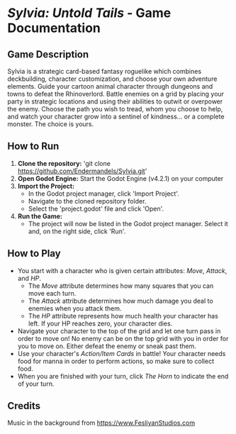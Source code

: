 # *Sylvia: Untold Tails* - Game Documentation

## Game Description
Sylvia is a strategic card-based fantasy roguelike which combines deckbuilding, character customization, and choose your own adventure elements.  Guide your cartoon animal character through dungeons and towns to defeat the Rhinoverlord.  Battle enemies on a grid by placing your party in strategic locations and using their abilities to outwit or overpower the enemy.  Choose the path you wish to tread, whom you choose to help, and watch your character grow into a sentinel of kindness... or a complete monster.  The choice is yours.

## How to Run
1. **Clone the repository:** 'git clone https://github.com/Endermandels/Sylvia.git'
2. **Open Godot Engine:** Start the Godot Engine (v4.2.1) on your computer
3. **Import the Project:** 
    - In the Godot project manager, click 'Import Project'.
    - Navigate to the cloned repository folder.
    - Select the 'project.godot' file and click 'Open'.
4. **Run the Game:**
    - The project will now be listed in the Godot project manager. Select it and, on the right side, click 'Run'.

## How to Play 
- You start with a character who is given certain attributes: *Move*, *Attack*, and *HP*. 
  - The *Move* attribute determines how many squares that you can move each turn. 
  - The *Attack* attribute determines how much damage you deal to enemies when you attack them. 
  - The *HP* attribute represents how much health your character has left. If your HP reaches zero, your character dies. 
- Navigate your character to the top of the grid and let one turn pass in order to move on! No enemy can be on the top grid with you in order for you to move on. Either defeat the enemy or sneak past them.
- Use your character's *Action/Item Cards* in battle! Your character needs food for manna in order to perform actions, so make sure to collect food.
- When you are finished with your turn, click *The Horn* to indicate the end of your turn.

## Credits
Music in the background from https://www.FesliyanStudios.com
